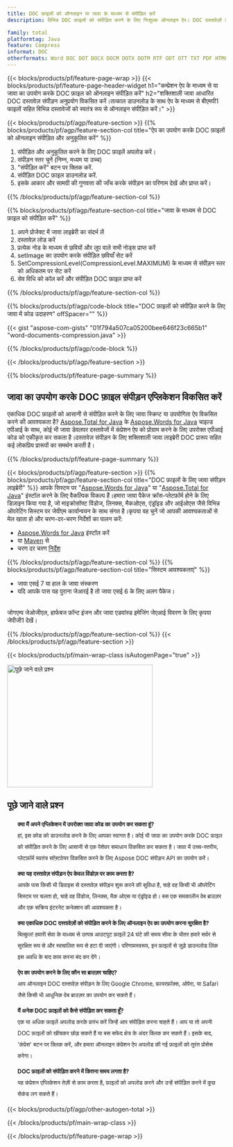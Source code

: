 ```yaml
---
title: DOC फ़ाइलों को ऑनलाइन या जावा के माध्यम से संपीड़ित करें
description: विभिन्न DOC फ़ाइलों को संपीड़ित करने के लिए निःशुल्क ऑनलाइन ऐप। DOC दस्तावेज़ों के लिए जावा संपीड़न लाइब्रेरी कोड।

family: total
platformtag: Java
feature: Compress
informat: DOC
otherformats: Word DOC DOT DOCX DOCM DOTX DOTM RTF ODT OTT TXT PDF HTML MHTML Excel XLS XLSX XLSB XLSM XLT XLTX XLTM CSV TSV ODS Powerpoint PPT PPS PPTX POTX PPSX PPTM PPSM POTM ODP Image BMP GIF JPEG JPG PNG APNG TIFF
---
```

{{< blocks/products/pf/feature-page-wrap >}}
{{< blocks/products/pf/feature-page-header-widget h1="कम्प्रेशन ऐप के माध्यम से या जावा का उपयोग करके DOC फ़ाइल को ऑनलाइन संपीड़ित करें" h2="शक्तिशाली जावा आधारित DOC दस्तावेज़ संपीड़न अनुप्रयोग विकसित करें।तत्काल डाउनलोड के साथ ऐप के माध्यम से बीएमपी1 फाइलों सहित विभिन्न दस्तावेजों को स्वतंत्र रूप से ऑनलाइन संपीड़ित करें।" >}}


{{< blocks/products/pf/agp/feature-section >}}
{{% blocks/products/pf/agp/feature-section-col title="ऐप का उपयोग करके DOC फ़ाइलों को ऑनलाइन संपीड़ित और अनुकूलित करें" %}}

1. संपीड़ित और अनुकूलित करने के लिए DOC फ़ाइलें अपलोड करें।
1. संपीड़न स्तर चुनें (निम्न, मध्यम या उच्च)
1. "संपीड़ित करें" बटन पर क्लिक करें.
1. संपीड़ित DOC फ़ाइल डाउनलोड करें.
1. इसके आकार और सामग्री की गुणवत्ता की जाँच करके संपीड़न का परिणाम देखें और प्राप्त करें।

{{% /blocks/products/pf/agp/feature-section-col %}}

{{% blocks/products/pf/agp/feature-section-col title="जावा के माध्यम से DOC फ़ाइल को संपीड़ित करें" %}}

1. अपने प्रोजेक्ट में जावा लाइब्रेरी का संदर्भ लें
1. दस्तावेज़ लोड करें
1. प्रत्येक नोड के माध्यम से छवियों और लूप वाले सभी नोड्स प्राप्त करें
1. setImage का उपयोग करके संपीड़ित छवियाँ सेट करें
1. SetCompressionLevel(CompressionLevel.MAXIMUM) के माध्यम से संपीड़न स्तर को अधिकतम पर सेट करें
1. सेव विधि को कॉल करें और संपीड़ित DOC फ़ाइल प्राप्त करें

{{% /blocks/products/pf/agp/feature-section-col %}}

{{% blocks/products/pf/agp/code-block title="DOC फ़ाइलों को संपीड़ित करने के लिए जावा में कोड उदाहरण" offSpacer="" %}}

{{< gist "aspose-com-gists" "01f794a507ca05200bee646f23c665b1" "word-documents-compression.java" >}}

{{% /blocks/products/pf/agp/code-block %}}

{{< /blocks/products/pf/agp/feature-section >}}

{{% blocks/products/pf/feature-page-summary %}}


<h2>जावा का उपयोग करके DOC फ़ाइल संपीड़न एप्लिकेशन विकसित करें</h2>

एकाधिक DOC फ़ाइलों को आसानी से संपीड़ित करने के लिए जावा स्क्रिप्ट या उपयोगिता ऐप विकसित करने की आवश्यकता है? [Aspose.Total for Java](https://products.aspose.com/total/java/) के [Aspose.Words for Java](https://products.aspose.com/words/java/) चाइल्ड एपीआई के साथ, कोई भी जावा डेवलपर दस्तावेजों में कंप्रेशन ऐप को प्रोग्राम करने के लिए उपरोक्त एपीआई कोड को एकीकृत कर सकता है।दस्तावेज़ संपीड़न के लिए शक्तिशाली जावा लाइब्रेरी DOC प्रारूप सहित कई लोकप्रिय प्रारूपों का समर्थन करती है।<br />

{{% /blocks/products/pf/feature-page-summary %}}

{{< blocks/products/pf/agp/feature-section >}}
{{% blocks/products/pf/agp/feature-section-col title="DOC फ़ाइलों के लिए जावा संपीड़न लाइब्रेरी" %}}
आपके सिस्टम पर "[Aspose.Words for Java](https://products.aspose.com/words/java/)" या "[Aspose.Total for Java](https://products.aspose.com/total/java/)" इंस्टॉल करने के लिए वैकल्पिक विकल्प हैं।हमारा जावा पैकेज क्रॉस-प्लेटफ़ॉर्म होने के लिए डिज़ाइन किया गया है, जो माइक्रोसॉफ्ट विंडोज, लिनक्स, मैकओएस, एंड्रॉइड और आईओएस जैसे विभिन्न ऑपरेटिंग सिस्टम पर जेवीएम कार्यान्वयन के साथ संगत है।कृपया वह चुनें जो आपकी आवश्यकताओं से मेल खाता हो और चरण-दर-चरण निर्देशों का पालन करें:<br />

- [Aspose.Words for Java](https://docs.aspose.com/words/java/installation/) इंस्टॉल करें
- या [Maven](https://releases.aspose.com/java/repo/com/aspose/aspose-words/) से
- चरण दर चरण [निर्देश](https://docs.aspose.com/words/java/installation/#install-aspose-words-for-java-from-maven-repository)

{{% /blocks/products/pf/agp/feature-section-col %}}
{{% blocks/products/pf/agp/feature-section-col title="सिस्टम आवश्यकताएं" %}}

- जावा एसई 7 या हाल के जावा संस्करण
- यदि आपके पास यह पुराना जेआरई है तो जावा एसई 6 के लिए अलग पैकेज।

<br />
जोगएम्प जेओजीएल, हार्फबज फ़ॉन्ट इंजन और जावा एडवांस्ड इमेजिंग जेएआई विवरण के लिए कृपया जेपीजी1 देखें।

{{% /blocks/products/pf/agp/feature-section-col %}}
{{< /blocks/products/pf/agp/feature-section >}}

{{< blocks/products/pf/main-wrap-class isAutogenPage="true" >}}

<style>.howtolist li{margin-right: 0!important;line-height: 26px;position: relative;margin-bottom: 10px;font-size: 13px;list-style-type: none;}</style>
<div class="col-md-12 tl bg-gray-dark howtolist section">
  <a class="anchor" name="faqpage"></a>
  <div class="container tl dflex" itemscope="" itemtype="https://schema.org/FAQPage">
      <div class="col-md-4 howtosectiongfx">
          <img class="social-panel-hide-on-mobile" src="https://www.groupdocs.cloud/templates/brand/images/groupdocs/conversion/groupdocs_conversion-brand.png" alt="पूछे जाने वाले प्रश्न" width="335" height="283">
      </div>
      <div class="howtosection col-md-8">
          <div>
              <h2>पूछे जाने वाले प्रश्न</h2>
               <ul>
                  <li itemscope="" itemprop="mainEntity" itemtype="https://schema.org/Question">
                      <div>
                          <span itemprop="name"><b>क्या मैं अपने एप्लिकेशन में उपरोक्त जावा कोड का उपयोग कर सकता हूं?</b></span>
                      </div>
                      <div itemscope="" itemprop="acceptedAnswer" itemtype="https://schema.org/Answer">
                          <span itemprop="text">हां, इस कोड को डाउनलोड करने के लिए आपका स्वागत है। कोई भी जावा का उपयोग करके DOC फ़ाइल को संपीड़ित करने के लिए आसानी से एक पेशेवर समाधान विकसित कर सकता है। जावा में उच्च-स्तरीय, प्लेटफ़ॉर्म स्वतंत्र सॉफ़्टवेयर विकसित करने के लिए Aspose DOC संपीड़न API का उपयोग करें।</span>
                      </div>
                  </li>
                  <li itemscope="" itemprop="mainEntity" itemtype="https://schema.org/Question">
                      <div>
                          <span itemprop="name"><b>क्या यह दस्तावेज़ संपीड़न ऐप केवल विंडोज़ पर काम करता है?</b></span>
                      </div>
                      <div itemscope="" itemprop="acceptedAnswer" itemtype="https://schema.org/Answer">
                          <span itemprop="text">आपके पास किसी भी डिवाइस से दस्तावेज़ संपीड़न शुरू करने की सुविधा है, चाहे वह किसी भी ऑपरेटिंग सिस्टम पर चलता हो, चाहे वह विंडोज, लिनक्स, मैक ओएस या एंड्रॉइड हो। बस एक समकालीन वेब ब्राउज़र और एक सक्रिय इंटरनेट कनेक्शन की आवश्यकता है।</span>
                      </div>
                  </li>
                  <li itemscope="" itemprop="mainEntity" itemtype="https://schema.org/Question">
                      <div>
                          <span itemprop="name"><b>क्या एकाधिक DOC दस्तावेज़ों को संपीड़ित करने के लिए ऑनलाइन ऐप का उपयोग करना सुरक्षित है?</b></span>
                      </div>
                      <div itemscope="" itemprop="acceptedAnswer" itemtype="https://schema.org/Answer">
                          <span itemprop="text">बिल्कुल! हमारी सेवा के माध्यम से उत्पन्न आउटपुट फ़ाइलें 24 घंटे की समय सीमा के भीतर हमारे सर्वर से सुरक्षित रूप से और स्वचालित रूप से हटा दी जाएंगी। परिणामस्वरूप, इन फ़ाइलों से जुड़े डाउनलोड लिंक इस अवधि के बाद काम करना बंद कर देंगे।</span>
                      </div>
                  </li>                 
                  <li itemscope="" itemprop="mainEntity" itemtype="https://schema.org/Question">
                      <div>
                          <span itemprop="name"><b>ऐप का उपयोग करने के लिए कौन सा ब्राउज़र चाहिए?</b></span>
                      </div>
                      <div itemscope="" itemprop="acceptedAnswer" itemtype="https://schema.org/Answer">
                          <span itemprop="text">आप ऑनलाइन DOC दस्तावेज़ संपीड़न के लिए Google Chrome, फ़ायरफ़ॉक्स, ओपेरा, या Safari जैसे किसी भी आधुनिक वेब ब्राउज़र का उपयोग कर सकते हैं।</span>
                      </div>
                  </li>
 		  <li itemscope="" itemprop="mainEntity" itemtype="https://schema.org/Question">
                      <div>
                          <span itemprop="name"><b>मैं अनेक DOC फ़ाइलों को कैसे संपीड़ित कर सकता हूँ?</b></span>
                      </div>
                      <div itemscope="" itemprop="acceptedAnswer" itemtype="https://schema.org/Answer">
                          <span itemprop="text">एक या अधिक फ़ाइलें अपलोड करके प्रारंभ करें जिन्हें आप संपीड़ित करना चाहते हैं। आप या तो अपनी DOC फ़ाइलों को खींचकर छोड़ सकते हैं या बस सफेद क्षेत्र के अंदर क्लिक कर सकते हैं। इसके बाद, 'कंप्रेस' बटन पर क्लिक करें, और हमारा ऑनलाइन कंप्रेशन ऐप अपलोड की गई फ़ाइलों को तुरंत प्रोसेस करेगा।</span>
                      </div>
                  </li>
 		  <li itemscope="" itemprop="mainEntity" itemtype="https://schema.org/Question">
                      <div>
                          <span itemprop="name"><b>DOC फ़ाइलों को संपीड़ित करने में कितना समय लगता है?</b></span>
                      </div>
                      <div itemscope="" itemprop="acceptedAnswer" itemtype="https://schema.org/Answer">
                          <span itemprop="text">यह कंप्रेशन एप्लिकेशन तेज़ी से काम करता है, फ़ाइलों को अपलोड करने और उन्हें संपीड़ित करने में कुछ सेकंड लग सकते हैं।</span>
                      </div>
                  </li>
              </ul>
          </div>
      </div>
  </div>

{{< blocks/products/pf/agp/other-autogen-total >}}

{{< /blocks/products/pf/main-wrap-class >}}

{{< /blocks/products/pf/feature-page-wrap >}}